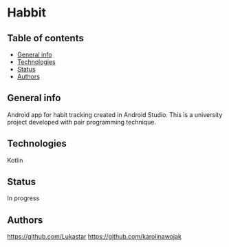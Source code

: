 # Habbit

## Table of contents
* [General info](#general-info)
* [Technologies](#technologies)
* [Status](#status)
* [Authors](#authors)

## General info
Android app for habit tracking created in Android Studio. This is a university project developed with pair programming technique.
	
## Technologies
Kotlin
	
## Status
In progress

## Authors
https://github.com/Lukastar
https://github.com/karolinawojak
